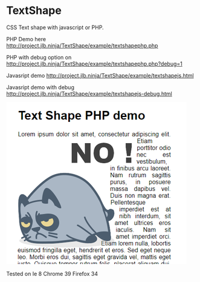 # TextShape





CSS Text shape with javascript or PHP.



PHP Demo here http://project.jlb.ninja/TextShape/example/textshapephp.php

PHP with debug option on http://project.jlb.ninja/TextShape/example/textshapephp.php?debug=1


Javasript demo  http://project.jlb.ninja/TextShape/example/textshapejs.html

Javasript demo  with debug http://project.jlb.ninja/TextShape/example/textshapejs-debug.html


![logo](https://github.com/deljdlx/TextShape/blob/master/textshape.png?raw=true "figure")


Tested on
	Ie 8
	Chrome 39
	Firefox 34
	
